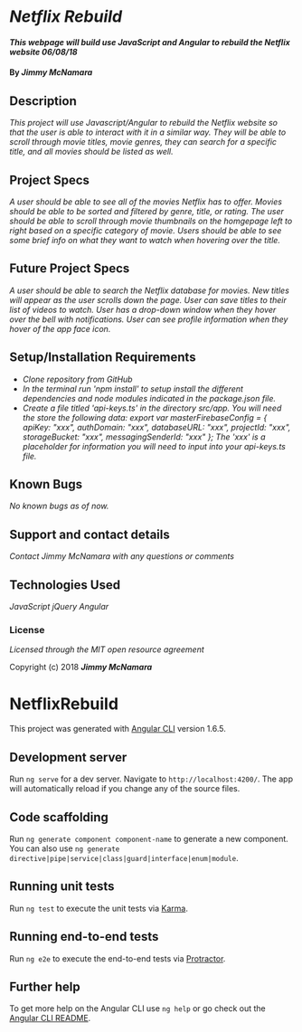 # _Netflix Rebuild_

#### _This webpage will build use JavaScript and Angular to rebuild the Netflix website 06/08/18_

#### By _**Jimmy McNamara**_

## Description

_This project will use Javascript/Angular to rebuild the Netflix website so that the user is able to interact with it in a similar way.  They will be able to scroll through movie titles, movie genres, they can search for a specific title, and all movies should be listed as well._

## Project Specs

_A user should be able to see all of the movies Netflix has to offer._
_Movies should be able to be sorted and filtered by genre, title, or rating._
_The user should be able to scroll through movie thumbnails on the homgepage left to right based on a specific category of movie._
_Users should be able to see some brief info on what they want to watch when hovering over the title._

## Future Project Specs

_A user should be able to search the Netflix database for movies._
_New titles will appear as the user scrolls down the page._
_User can save titles to their list of videos to watch._
_User has a drop-down window when they hover over the bell with notifications._
_User can see profile information when they hover of the app face icon._

## Setup/Installation Requirements

* _Clone repository from GitHub_
* _In the terminal run 'npm install' to setup install the different dependencies and node modules indicated in the package.json file._
* _Create a file titled 'api-keys.ts' in the directory src/app.  You will need the store the following data:
  export var masterFirebaseConfig = {
      apiKey: "xxx",
      authDomain: "xxx",
      databaseURL: "xxx",
      projectId: "xxx",
      storageBucket: "xxx",
      messagingSenderId: "xxx"
  };
  The 'xxx' is a placeholder for information you will need to input into your api-keys.ts file._

## Known Bugs

_No known bugs as of now._

## Support and contact details

_Contact Jimmy McNamara with any questions or comments_

## Technologies Used

_JavaScript_
_jQuery_
_Angular_

### License

*Licensed through the MIT open resource agreement*

Copyright (c) 2018 **_Jimmy McNamara_**

# NetflixRebuild

This project was generated with [Angular CLI](https://github.com/angular/angular-cli) version 1.6.5.

## Development server

Run `ng serve` for a dev server. Navigate to `http://localhost:4200/`. The app will automatically reload if you change any of the source files.

## Code scaffolding

Run `ng generate component component-name` to generate a new component. You can also use `ng generate directive|pipe|service|class|guard|interface|enum|module`.

## Running unit tests

Run `ng test` to execute the unit tests via [Karma](https://karma-runner.github.io).

## Running end-to-end tests

Run `ng e2e` to execute the end-to-end tests via [Protractor](http://www.protractortest.org/).

## Further help

To get more help on the Angular CLI use `ng help` or go check out the [Angular CLI README](https://github.com/angular/angular-cli/blob/master/README.md).
